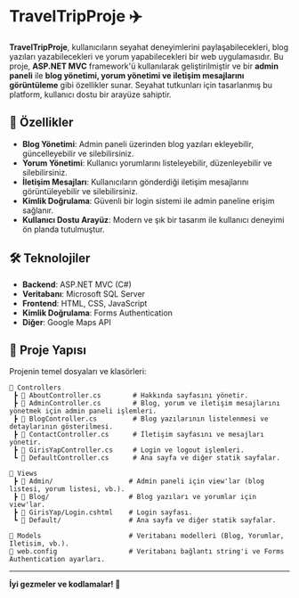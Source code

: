 # TravelTripProje ✈️

**TravelTripProje**, kullanıcıların seyahat deneyimlerini paylaşabilecekleri, blog yazıları yazabilecekleri ve yorum yapabilecekleri bir web uygulamasıdır. Bu proje, **ASP.NET MVC** framework'ü kullanılarak geliştirilmiştir ve bir **admin paneli** ile **blog yönetimi, yorum yönetimi ve iletişim mesajlarını görüntüleme** gibi özellikler sunar. Seyahat tutkunları için tasarlanmış bu platform, kullanıcı dostu bir arayüze sahiptir.

## 🚀 Özellikler

- **Blog Yönetimi**: Admin paneli üzerinden blog yazıları ekleyebilir, güncelleyebilir ve silebilirsiniz.
- **Yorum Yönetimi**: Kullanıcı yorumlarını listeleyebilir, düzenleyebilir ve silebilirsiniz.
- **İletişim Mesajları**: Kullanıcıların gönderdiği iletişim mesajlarını görüntüleyebilir ve silebilirsiniz.
- **Kimlik Doğrulama**: Güvenli bir login sistemi ile admin paneline erişim sağlanır.
- **Kullanıcı Dostu Arayüz**: Modern ve şık bir tasarım ile kullanıcı deneyimi ön planda tutulmuştur.

## 🛠️ Teknolojiler

- **Backend**: ASP.NET MVC (C#)
- **Veritabanı**: Microsoft SQL Server
- **Frontend**: HTML, CSS, JavaScript
- **Kimlik Doğrulama**: Forms Authentication
- **Diğer**: Google Maps API

## 📂 Proje Yapısı

Projenin temel dosyaları ve klasörleri:

```
📂 Controllers
 ┣ 📄 AboutController.cs        # Hakkında sayfasını yönetir.
 ┣ 📄 AdminController.cs        # Blog, yorum ve iletişim mesajlarını yönetmek için admin paneli işlemleri.
 ┣ 📄 BlogController.cs         # Blog yazılarının listelenmesi ve detaylarının gösterilmesi.
 ┣ 📄 ContactController.cs      # İletişim sayfasını ve mesajları yönetir.
 ┣ 📄 GirisYapController.cs     # Login ve logout işlemleri.
 ┗ 📄 DefaultController.cs      # Ana sayfa ve diğer statik sayfalar.

📂 Views
 ┣ 📂 Admin/                   # Admin paneli için view'lar (blog listesi, yorum listesi, vb.).
 ┣ 📂 Blog/                    # Blog yazıları ve yorumlar için view'lar.
 ┣ 📄 GirisYap/Login.cshtml    # Login sayfası.
 ┗ 📂 Default/                 # Ana sayfa ve diğer statik sayfalar.

📂 Models                      # Veritabanı modelleri (Blog, Yorumlar, Iletisim, vb.).
📄 web.config                  # Veritabanı bağlantı string'i ve Forms Authentication ayarları.
```

---

**İyi gezmeler ve kodlamalar! 🚀**

